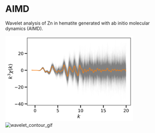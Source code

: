 # AIMD
Wavelet analysis of Zn in hematite generated with ab initio molecular dynamics (AIMD).

<img src="Figures/chi_of_k.png" alt="ensemble_averaged_wavelet_contour" width="400"/>
<img src="Figures/wavelet_contours.gif" alt="wavelet_contour_gif" width="800"/>
